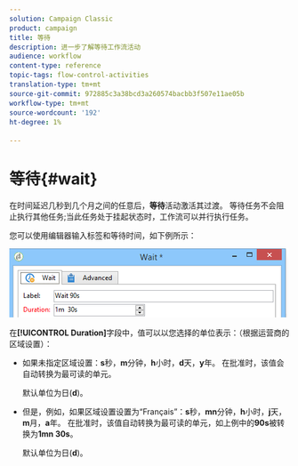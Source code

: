 ```yaml
---
solution: Campaign Classic
product: campaign
title: 等待
description: 进一步了解等待工作流活动
audience: workflow
content-type: reference
topic-tags: flow-control-activities
translation-type: tm+mt
source-git-commit: 972885c3a38bcd3a260574bacbb3f507e11ae05b
workflow-type: tm+mt
source-wordcount: '192'
ht-degree: 1%

---
```



# 等待{#wait}

在时间延迟几秒到几个月之间的任意后，**等待**&#x200B;活动激活其过渡。 等待任务不会阻止执行其他任务;当此任务处于挂起状态时，工作流可以并行执行任务。

您可以使用编辑器输入标签和等待时间，如下例所示：

![](assets/edit_wait.png)

在&#x200B;**[!UICONTROL Duration]**&#x200B;字段中，值可以以您选择的单位表示：（根据运营商的区域设置）：

* 如果未指定区域设置：**s**&#x200B;秒，**m**&#x200B;分钟，**h**&#x200B;小时，**d**&#x200B;天，**y**&#x200B;年。 在批准时，该值会自动转换为最可读的单元。

   默认单位为日(**d**)。

* 但是，例如，如果区域设置设置为“Français”：**s**&#x200B;秒，**mn**&#x200B;分钟，**h**&#x200B;小时，**j**&#x200B;天，**m**&#x200B;月，**a**&#x200B;年。 在批准时，该值自动转换为最可读的单元，如上例中的&#x200B;**90s**&#x200B;被转换为&#x200B;**1mn 30s**。

   默认单位为日(**d**)。

